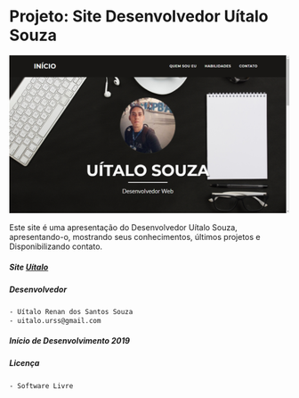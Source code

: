 # Projeto: Site Desenvolvedor Uítalo Souza

![Site](img/print.png)

Este site é uma apresentação do Desenvolvedor Uítalo Souza, apresentando-o, mostrando seus conhecimentos, últimos projetos e Disponibilizando contato.

##### Site [Uítalo](https://uitallorss.github.io/meuportfolio/)
##### Desenvolvedor
    - Uítalo Renan dos Santos Souza
    - uitalo.urss@gmail.com

##### Início de Desenvolvimento 2019

##### Licença
    - Software Livre